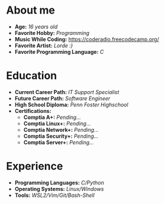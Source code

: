 # About me

- **Age:** *16 years old*
- **Favorite Hobby:** *Programming*
- **Music While Coding:** https://coderadio.freecodecamp.org/
- **Favorite Artist:** *Lorde :)*
- **Favorite Programming Language:** *C*

# Education

- **Current Career Path:** *IT Support Specialist*
- **Future Career Path:** *Software Engineer*
- **High School Diploma:** *Penn Foster Highschool*
- **Certifications:**
  - **Comptia A+:** *Pending...*
  - **Comptia Linux+:** *Pending...*
  - **Comptia Network+:** *Pending...*
  - **Comptia Security+:** *Pending...*
  - **Comptia Server+:** *Pending...*

# Experience

- **Programming Languages:** *C/Python*
- **Operating Systems:** *Linux/Windows*
- **Tools:** *WSL2/Vim/Git/Bash-Shell*
